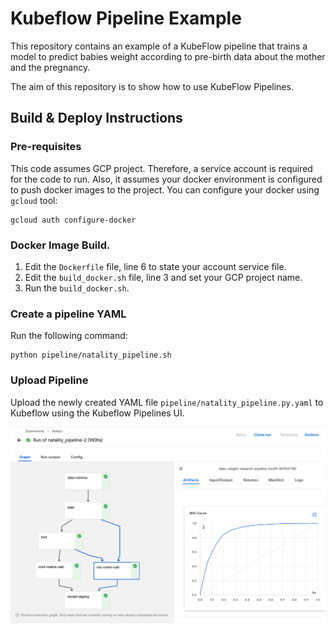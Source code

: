 # Kubeflow Pipeline Example

This repository contains an example of a KubeFlow pipeline that trains a model to predict babies 
weight according to pre-birth data about the mother and the pregnancy.

The aim of this repository is to show how to use KubeFlow Pipelines. 

## Build & Deploy Instructions
### Pre-requisites
This code assumes GCP project. Therefore, a service account is required for the code to run. Also, it assumes
your docker environment is configured to push docker images to the project. You can configure your docker 
using `gcloud` tool:
```commandline
gcloud auth configure-docker
```
### Docker Image Build.
1. Edit the `Dockerfile` file, line 6 to state your account service file.
2. Edit the `build_docker.sh` file, line 3 and set your GCP project name.
3. Run the `build_docker.sh`.
### Create a pipeline YAML
Run the following command:
```commandline
python pipeline/natality_pipeline.sh
```
### Upload Pipeline
Upload the newly created YAML file `pipeline/natality_pipeline.py.yaml` to Kubeflow using the 
Kubeflow Pipelines UI.

![Natality Pipeline](https://github.com/hcloli/kubeflow-natality-example/blob/master/blob/natality-pipeline.png?raw=true)